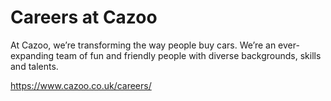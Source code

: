 # Careers at Cazoo

At Cazoo, we’re transforming the way people buy cars. We’re an ever-expanding team of fun and friendly people with diverse backgrounds, skills and talents.

https://www.cazoo.co.uk/careers/